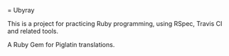 = Ubyray

This is a project for practicing Ruby programming, using RSpec, Travis CI and related tools.

A Ruby Gem for Piglatin translations.


